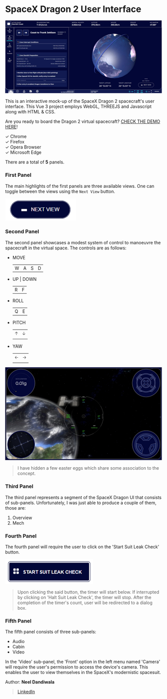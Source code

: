 # SpaceX Dragon 2 User Interface

![First Panel](/misc/first_panel.jpg)

This is an interactive mock-up of the SpaceX Dragon 2 spacecraft's user interface. This Vue 3 project employs WebGL, THREEJS and Javascript along with HTML & CSS.

Are you ready to board the Dragon 2 virtual spacecraft? [CHECK THE DEMO HERE](https://neel-dandiwala.github.io/SpaceX-Dragon2-UI/)!

✓ Chrome<br>
✓ Firefox<br>
✓ Opera Browser<br>
✓ Microsoft Edge<br>

There are a total of **5** panels. 



### First Panel

The main highlights of the first panels are three available views. One can toggle between the views using the `Next View` button.

![Next View](/misc/next_view.png)

### Second Panel

The second panel showcases a modest system of control to manoeuvre the spacecraft in the virtual space. The controls are as follows: 
 - MOVE <table><tr><td>W</td><td>A</td><td>S</td><td>D</td></tr></table>
 - UP | DOWN <table><tr><td>R</td><td>F</td></tr></table> 
 - ROLL<table><tr><td>Q</td><td>E</td></tr></table> 
 - PITCH<table><tr><td>🡡</td><td>🡣</td></tr></table> 
 - YAW<table><tr><td>🡠</td><td>🡢</td></tr></table> 

 ![Second Panel](/misc/second-panel.jpg)
> I have hidden a few easter eggs which share some association to the concept. 

### Third Panel

The third panel represents a segment of the SpaceX Dragon UI that consists of sub-panels. Unfortunately, I was just able to produce a couple of them, those are: 
1. Overview
2. Mech

### Fourth Panel
The fourth panel will require the user to click on the 'Start Suit Leak Check' button. 

![Start Suit Leak Check](/misc/suit_leak_check.png)
>Upon clicking the said button, the timer will start below. If interrupted by clicking on 'Halt Suit Leak Check', the timer will stop. After the completion of the timer's count, user will be redirected to a dialog box. 

### Fifth Panel
The fifth panel consists of three sub-panels:
 - Audio
 - Cabin
 - Video

In the 'Video' sub-panel, the 'Front' option in the left menu named 'Camera' will require the user's permission to access the device's camera. This enables the user to view themselves in the SpaceX's modernistic spacesuit.  

Author: **Neel Dandiwala**
>[LinkedIn](https://www.linkedin.com/in/neel-dandiwala-9102921b7?lipi=urn%3Ali%3Apage%3Ad_flagship3_profile_view_base_contact_details%3Bbv44W3uuTbOFvrtwkfEslA%3D%3D)



